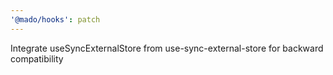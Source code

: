 ```yaml
---
'@mado/hooks': patch
---
```


Integrate useSyncExternalStore from use-sync-external-store for backward compatibility
